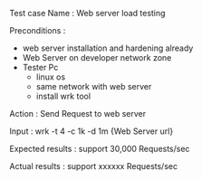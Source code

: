 Test case Name : Web server load testing

Preconditions : 
- web server installation and hardening already
- Web Server on developer network zone
- Tester Pc
   - linux os
   - same network with web server
   - install wrk tool

Action : Send Request to web server

Input : wrk -t 4 -c 1k -d 1m {Web Server url}

Expected results : support 30,000 Requests/sec

Actual results : support xxxxxx Requests/sec

